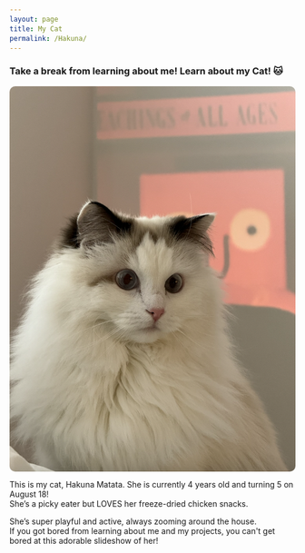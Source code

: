 ```yaml
---
layout: page
title: My Cat
permalink: /Hakuna/
---
```


<style>
.slideshow {
  position: relative;
  max-width: 600px;
  margin: auto;
  overflow: hidden;
  border-radius: 10px;
}

.slides {
  display: flex;
  animation: slide 30s infinite;
}

.slides img {
  max-width: 100%;
  height: auto;
  flex-shrink: 0;
  object-fit: contain;
}
@keyframes slide {
  0% { transform: translateX(0); }
  14.2% { transform: translateX(0); }
  28.4% { transform: translateX(-100%); }
  42.6% { transform: translateX(-100%); }
  56.8% { transform: translateX(-200%); }
  71.0% { transform: translateX(-200%); }
  85.2% { transform: translateX(-300%); }
  100% { transform: translateX(0); }
}
</style>

### Take a break from learning about me! Learn about my Cat! 🐱

<div class="slideshow">
  <div class="slides">
    <img src="/Hakuna.png" alt="Hakuna">
    <img src="/Hakuna2.png" alt="Hakuna2">
    <img src="/Hakuna3.png" alt="Hakuna3">
    <img src="/Hakuna4.JPG" alt="Hakuna4">
    <img src="/Hakuna5.JPG" alt="Hakuna5">
    <img src="/Hakuna6.PNG" alt="Hakuna6">
  </div>
</div>

This is my cat, Hakuna Matata. She is currently 4 years old and turning 5 on August 18!  
She’s a picky eater but LOVES her freeze-dried chicken snacks.  

She’s super playful and active, always zooming around the house.  
If you got bored from learning about me and my projects, you can't get bored at this adorable slideshow of her! 

